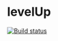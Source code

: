 # levelUp

[![Build status](https://ci.appveyor.com/api/projects/status/75h1nm9j11kcinns/branch/master?svg=true)](https://ci.appveyor.com/project/Stegur/levelup/branch/master)
